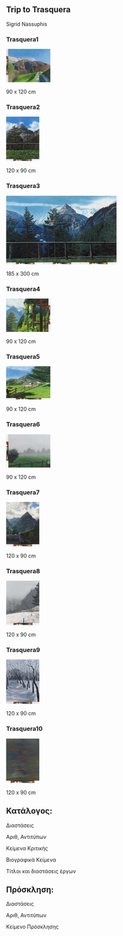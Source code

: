 ## Trip to Trasquera

Sigrid Nassuphis

### Trasquera1

<img src="./assets/trasquera1.jpg" height="90px" width="120px" />


90 x 120 cm

### Trasquera2

<img src="./assets/trasquera2.jpg" height="120px" width="90px" />


120 x 90 cm


### Trasquera3

<img src="./assets/trasquera3.jpg" height="185px" width="300px" />


185 x 300 cm


### Trasquera4

<img src="./assets/trasquera4.jpg" height="90px" width="120px" />


90 x 120 cm


### Trasquera5

<img src="./assets/trasquera5.jpg" height="90px" width="120px" />


90 x 120 cm


### Trasquera6

<img src="./assets/trasquera6.jpg" height="90px" width="120px" />


90 x 120 cm


### Trasquera7

<img src="./assets/trasquera7.jpg" height="120px" width="90px" />


120 x 90 cm


### Trasquera8

<img src="./assets/trasquera8.jpg" height="120px" width="90px" />


120 x 90 cm


### Trasquera9

<img src="./assets/trasquera9.jpg" height="120px" width="90px" />


120 x 90 cm


### Trasquera10

<img src="./assets/trasquera10.jpg" height="120px" width="90px" />


120 x 90 cm


## Κατάλογος:

Διαστάσεις

Αριθ, Αντιτύπων

Κείμενα Κριτικής

Βιογραφικά Κείμενα

Τίτλοι και διαστάσεις έργων



## Πρόσκληση:

Διαστάσεις

Αριθ, Αντιτύπων

Κείμενο Πρόσκλησης

